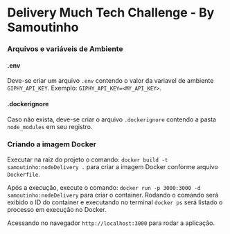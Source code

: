 ﻿# Delivery Much Tech Challenge - By Samoutinho

### Arquivos e variáveis de Ambiente

#### .env

Deve-se criar um arquivo `.env` contendo o valor da variavel de ambiente `GIPHY_API_KEY`. Exemplo:
`GIPHY_API_KEY=<MY_API_KEY>`.

#### .dockerignore

Caso não exista, deve-se criar o arquivo `.dockerignore` contendo a pasta `node_modules` em seu registro.

### Criando a imagem Docker

Executar na raiz do projeto o comando: `docker build -t samoutinho:nodeDelivery .` para criar a imagem Docker conforme arquivo `Dockerfile`.

Após a execução, execute o comando: `docker run -p 3000:3000 -d samoutinho:nodeDelivery` para criar o container. Rodando o comando será exibido o ID do container e executando no terminal `docker ps` será listado o processo em execução no Docker. 

Acessando no navegador `http://localhost:3000` para rodar a aplicação.